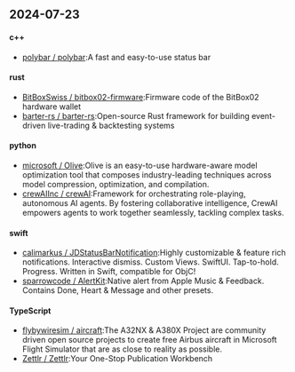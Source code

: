 ## 2024-07-23
#### c++
* [polybar / polybar](https://github.com/polybar/polybar):A fast and easy-to-use status bar
#### rust
* [BitBoxSwiss / bitbox02-firmware](https://github.com/BitBoxSwiss/bitbox02-firmware):Firmware code of the BitBox02 hardware wallet
* [barter-rs / barter-rs](https://github.com/barter-rs/barter-rs):Open-source Rust framework for building event-driven live-trading & backtesting systems
#### python
* [microsoft / Olive](https://github.com/microsoft/Olive):Olive is an easy-to-use hardware-aware model optimization tool that composes industry-leading techniques across model compression, optimization, and compilation.
* [crewAIInc / crewAI](https://github.com/crewAIInc/crewAI):Framework for orchestrating role-playing, autonomous AI agents. By fostering collaborative intelligence, CrewAI empowers agents to work together seamlessly, tackling complex tasks.
#### swift
* [calimarkus / JDStatusBarNotification](https://github.com/calimarkus/JDStatusBarNotification):Highly customizable & feature rich notifications. Interactive dismiss. Custom Views. SwiftUI. Tap-to-hold. Progress. Written in Swift, compatible for ObjC!
* [sparrowcode / AlertKit](https://github.com/sparrowcode/AlertKit):Native alert from Apple Music & Feedback. Contains Done, Heart & Message and other presets.
#### TypeScript
* [flybywiresim / aircraft](https://github.com/flybywiresim/aircraft):The A32NX & A380X Project are community driven open source projects to create free Airbus aircraft in Microsoft Flight Simulator that are as close to reality as possible.
* [Zettlr / Zettlr](https://github.com/Zettlr/Zettlr):Your One-Stop Publication Workbench
